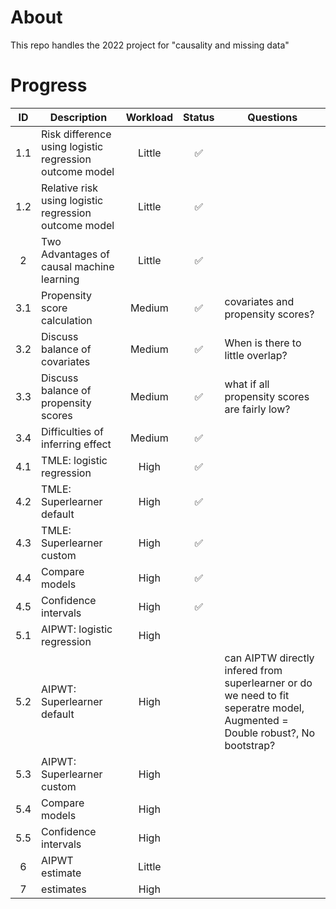 # About

This repo handles the 2022 project for "causality and missing data"

# Progress

|  ID | Description                                             | Workload |     Status       | Questions |
|:---:|---------------------------------------------------------|:--------:|:----------------:|-----------|
| 1.1 | Risk difference using logistic regression outcome model |  Little  |:white_check_mark:|           |
| 1.2 | Relative risk using logistic regression outcome model   |  Little  |:white_check_mark:|           |
|  2  | Two Advantages of causal machine learning               |  Little  |:white_check_mark:|           |
| 3.1 | Propensity score calculation                            |  Medium  |:white_check_mark:|covariates and propensity scores? |
| 3.2 | Discuss balance of covariates                           |  Medium  |:white_check_mark:|When is there to little overlap?|
| 3.3 | Discuss balance of propensity scores                    |  Medium  |:white_check_mark:|what if all propensity scores are fairly low?|
| 3.4 | Difficulties of inferring effect                        |  Medium  |:white_check_mark:|           |
| 4.1 | TMLE: logistic regression                               |   High   |:white_check_mark:|           |
| 4.2 | TMLE: Superlearner default                              |   High   |:white_check_mark:|           |
| 4.3 | TMLE: Superlearner custom                               |   High   |:white_check_mark:|           |
| 4.4 | Compare models                                          |   High   |:white_check_mark:|           |
| 4.5 | Confidence intervals                                    |   High   |:white_check_mark:|           |
| 5.1 | AIPWT: logistic regression                              |   High   |                  |           |
| 5.2 | AIPWT: Superlearner default                             |   High   |                  |can AIPTW directly infered from superlearner or do we need to fit seperatre model, Augmented = Double robust?, No bootstrap?|
| 5.3 | AIPWT: Superlearner custom                              |   High   |                  |           |
| 5.4 | Compare models                                          |   High   |                  |           |
| 5.5 | Confidence intervals                                    |   High   |                  |           |
|  6  | AIPWT estimate                                          |  Little  |                  |           |
|  7  | estimates                                               |   High   |                  |           |
